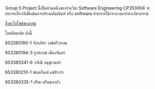Group 5
Project นี้เป็นส่วนหนึ่งของรายวิชา Software Engineering CP353004
จะทำการเกี่ยวกับฝึกฝนการสร้างผลิตภัณฑ์ หรือ software ด้วยการใช้กระบวนการทางวิศวกรรม

[ลิ้งค์เว็บไซต์ของกลุ่ม](https://csgroup568.cpkkuhost.com/)


โดยมีสมาชิก ดังนี้

653380190-1 จักรภัทร วงษ์ศรีวรรณ

653380194-3 ฐาปกรณ์ เมืองจันทร์

653380341-6 วาริณี อนุสุเรนทร์

653380210-1 ฟลอเร็นเช่ แฟร์ราร่า

653380335-1 ปรีชา ศรีหนองบัว
